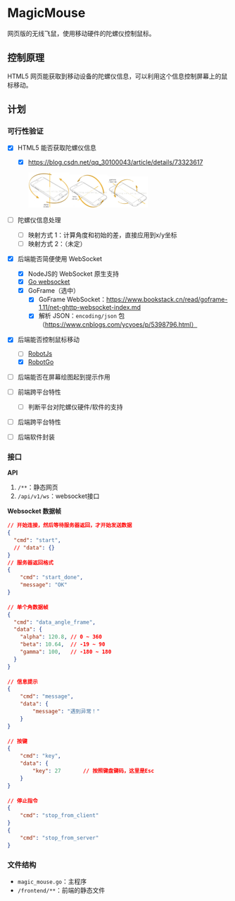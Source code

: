 # MagicMouse

网页版的无线飞鼠，使用移动硬件的陀螺仪控制鼠标。

## 控制原理

HTML5 网页能获取到移动设备的陀螺仪信息，可以利用这个信息控制屏幕上的鼠标移动。

## 计划

### 可行性验证

- [x] HTML5 能否获取陀螺仪信息

  - [x] https://blog.csdn.net/qq_30100043/article/details/73323617

    <img src="README.assets/20170616111218449-1614946685636.jfif" alt="img" style="zoom:25%;" /><img src="README.assets/20170616111445577-1614946699217.jfif" alt="img" style="zoom:25%;" /><img src="README.assets/20170616111531843.jfif" alt="img" style="zoom:25%;" />
- [ ] 陀螺仪信息处理
  
  - [ ] 映射方式 1：计算角度和初始的差，直接应用到x/y坐标
  - [ ] 映射方式 2：（未定）
- [x] 后端能否简便使用 WebSocket
  - [x] NodeJS的 WebSocket 原生支持
  - [x] [Go websocket](https://blog.csdn.net/swan_tang/article/details/103530311)
  - [x] GoFrame（选中）
    - [x] GoFrame WebSocket：https://www.bookstack.cn/read/goframe-1.11/net-ghttp-websocket-index.md
    - [x] 解析 JSON：`encoding/json` 包（https://www.cnblogs.com/ycyoes/p/5398796.html）
- [x] 后端能否控制鼠标移动
  - [ ] [RobotJs](https://blog.csdn.net/qq_34995862/article/details/106501587)
  - [x] [RobotGo](https://www.ctolib.com/robotgo.html)
- [ ] 后端能否在屏幕绘图起到提示作用
- [ ] 前端跨平台特性
  
  - [ ] 判断平台对陀螺仪硬件/软件的支持
- [ ] 后端跨平台特性
- [ ] 后端软件封装

### 接口

**API**

1. `/**`：静态网页
2. `/api/v1/ws`：websocket接口

**Websocket 数据帧**

```json
// 开始连接，然后等待服务器返回，才开始发送数据
{
  "cmd": "start",
  // "data": {}
}
// 服务器返回格式
{
    "cmd": "start_done",
    "message": "OK"
}

// 单个角数据帧
{
  "cmd": "data_angle_frame",
  "data": {
    "alpha": 120.8, // 0 ~ 360
    "beta": 10.64,  // -19 ~ 90
    "gamma": 100,   // -180 ~ 180
  }
}

// 信息提示
{
    "cmd": "message",
    "data": {
        "message": "遇到异常！"
    }
}

// 按键
{
    "cmd": "key",
    "data": {
        "key": 27		// 按照键盘键码，这里是Esc
    }
}

// 停止指令
{
    "cmd": "stop_from_client"
}
{
    "cmd": "stop_from_server"
}
```

### 文件结构

- `magic_mouse.go`：主程序
- `/frontend/**`：前端的静态文件

